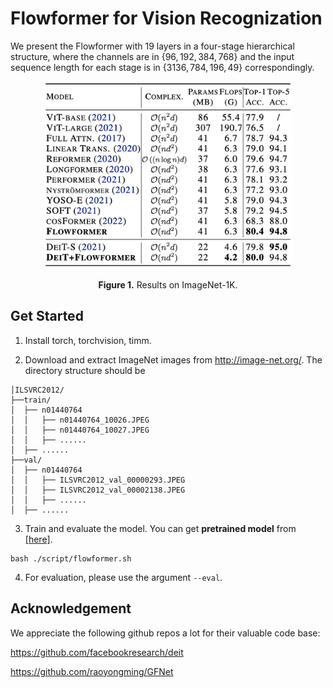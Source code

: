 # Flowformer for Vision Recognization

We present the Flowformer with 19 layers in a four-stage hierarchical structure, where the channels are in $\{96,192,384,768\}$ and the input sequence length for each stage is in $\{3136,784,196,49\}$ correspondingly.

<p align="center">
<img src="..\pic\CV_results.png" height = "300" alt="" align=center />
<br><br>
<b>Figure 1.</b> Results on ImageNet-1K.
</p>

## Get Started

1. Install torch, torchvision, timm.

2. Download and extract ImageNet images from http://image-net.org/. The directory structure should be

```
│ILSVRC2012/
├──train/
│  ├── n01440764
│  │   ├── n01440764_10026.JPEG
│  │   ├── n01440764_10027.JPEG
│  │   ├── ......
│  ├── ......
├──val/
│  ├── n01440764
│  │   ├── ILSVRC2012_val_00000293.JPEG
│  │   ├── ILSVRC2012_val_00002138.JPEG
│  │   ├── ......
│  ├── ......
```

3. Train and evaluate the model. You can get **pretrained model** from [[here]](todo).

```shell
bash ./script/flowformer.sh
```

4. For evaluation, please use the argument `--eval`.

## Acknowledgement

We appreciate the following github repos a lot for their valuable code base:

https://github.com/facebookresearch/deit

https://github.com/raoyongming/GFNet
